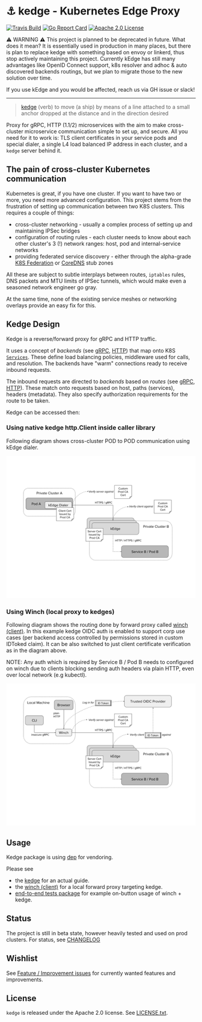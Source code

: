 # :anchor: kedge - Kubernetes Edge Proxy

[![Travis Build](https://travis-ci.org/improbable-eng/kedge.svg?branch=master)](https://travis-ci.org/improbable-eng/kedge)
[![Go Report Card](https://goreportcard.com/badge/github.com/improbable-eng/kedge)](https://goreportcard.com/report/github.com/improbable-eng/kedge)
[![Apache 2.0 License](https://img.shields.io/badge/License-Apache%202.0-blue.svg)](LICENSE)

:warning: WARNING :warning: This project is planned to be deprecated in future. What does it mean? It is essentially used in production in many places, but there is plan to replace kedge with something based on envoy or linkerd, thus stop actively maintaining this project. Currently kEdge has still many advantages like OpenID Connect support, k8s resolver and adhoc & auto discovered backends routings, but we plan to migrate those to the new solution over time.

If you use kEdge and you would be affected, reach us via GH issue or slack! 

-----

 > [kedge](https://www.merriam-webster.com/dictionary/kedge) (verb) to move (a ship) by means of a line attached to a small anchor dropped at the distance and in the direction desired

Proxy for gRPC, HTTP (1.1/2) microservices with the aim to make cross-cluster
microservice communication simple to set up, and secure. All you need for it to work is: 
TLS client certificates in your service pods and special dialer, a single L4 load balanced IP address in each cluster, and a `kedge` server behind it.

## The pain of cross-cluster Kubernetes communication

Kubernetes is great, if you have one cluster. If you want to have two or more, you need more advanced configuration. 
This project stems from the frustration of setting up communication between two K8S clusters. This requires a couple of things:
 - cross-cluster networking - usually a complex process of setting up and maintaining IPSec bridges
 - configuration of routing rules - each cluster needs to know about each other cluster's 3 (!) network ranges: 
 host, pod and internal-service networks
 - providing federated service discovery - either through the alpha-grade 
 [K8S Federation](https://kubernetes.io/docs/concepts/cluster-administration/federation/) or [CoreDNS](https://github.com/coredns/coredns) stub zones

All these are subject to subtle interplays between routes, `iptables` rules, DNS packets and MTU limits of IPSec tunnels, 
which would make even a seasoned network engineer go gray.

At the same time, none of the existing service meshes or networking overlays provide an easy fix for this.

## Kedge Design

Kedge is a reverse/forward proxy for gRPC and HTTP traffic. 

It uses a concept of *backends* (see [gRPC](proto/kedge/config/grpc/backends/backend.proto), [HTTP](proto/kedge/config/http/backends/backend.proto)) 
that map onto K8S [`Services`](https://kubernetes.io/docs/user-guide/services/). These define load balancing policies, 
middleware used for calls, and resolution. The backends have "warm" connections ready to receive inbound requests.

The inbound requests are directed to *backends* based on *routes* (see [gRPC](proto/kedge/config/grpc/routes/routes.proto), 
[HTTP](proto/kedge/config/grpc/routes/routes.proto)). These match onto requests based on host, paths (services), headers (metadata). 
They also specify authorization requirements for the route to be taken.

Kedge can be accessed then: 

### Using native kedge http.Client inside caller library

Following diagram shows cross-cluster POD to POD communication using kEdge dialer.

![Kedge Cert Routing](./docs/kedge_native_dialer_certs.png)

### Using Winch (local proxy to kedges)

Following diagram shows the routing done by forward proxy called [winch (client)](docs/winch.md). In this example 
kedge OIDC auth is enabled to support corp use cases (per backend access controlled by permissions stored in custom IDToked claim). 
It can be also switched to just client certificate verification as in the diagram above.

NOTE: Any auth which is required by Service B / Pod B needs to configured on winch due to clients blocking sending auth headers via
 plain HTTP, even over local network (e.g kubectl). 

![Kedge Winch Routing](./docs/kedge_winch_oidc.png)

## Usage

Kedge package is using [dep](https://github.com/golang/dep) for vendoring.

Please see 
* the [kedge](docs/kedge.md) for an actual guide.
* the [winch (client)](docs/winch.md) for a local forward proxy targeting kedge.
* [end-to-end tests package](pkg/e2e) for example on-button usage of winch + kedge.
## Status

The project is still in beta state, however heavily tested and used on prod clusters.
For status, see [CHANGELOG](CHANGELOG.md)

## Wishlist

See [Feature / Improvement issues](https://github.com/improbable-eng/kedge/issues?q=is%3Aopen+is%3Aissue+label%3A%22feature+%2F+improvement%22) for currently wanted features and improvements.

## License

`kedge` is released under the Apache 2.0 license. See [LICENSE.txt](LICENSE.txt).

